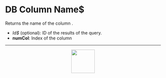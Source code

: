# DB Column Name&dollar;
Returns the name of the column <numCol>.
- _Id&dollar;_ (optional): ID of the results of the query.
- **numCol**: Index of the column
---
<p align="center"><img valign="middle" width="76px" src="https://drive.google.com/uc?export=view&id=1c2KO0LJpvMS9X9CAGV6dOfciR7OWhdKA" /></p>